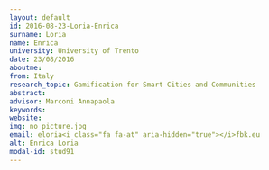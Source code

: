 ```yaml
---
layout: default 
id: 2016-08-23-Loria-Enrica
surname: Loria
name: Enrica
university: University of Trento
date: 23/08/2016
aboutme: 
from: Italy
research_topic: Gamification for Smart Cities and Communities
abstract: 
advisor: Marconi Annapaola
keywords: 
website: 
img: no_picture.jpg
email: eloria<i class="fa fa-at" aria-hidden="true"></i>fbk.eu
alt: Enrica Loria
modal-id: stud91
---
```

